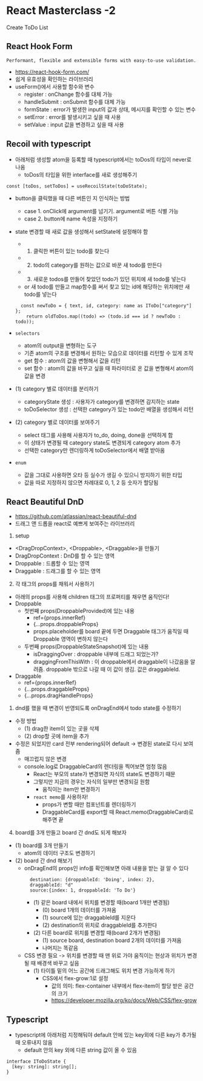 # React Masterclass -2

Create ToDo List

## React Hook Form

```
Performant, flexible and extensible forms with easy-to-use validation.
```

- https://react-hook-form.com/
- 쉽게 유효성을 확인하는 라이브러리
- useForm()에서 사용할 함수와 변수
  - register : onChange 함수를 대체 가능
  - handleSubmit : onSubmit 함수를 대체 가능
  - formState : error가 발생한 input의 값과 상태, 메시지를 확인할 수 있는 변수
  - setError : error를 발생시키고 싶을 때 사용
  - setValue : input 값을 변경하고 싶을 때 사용

## Recoil with typescript

- 아래처럼 생성할 atom을 등록할 때 typescript에서는 toDos의 타입이 never로 나옴
  - toDos의 타입을 위한 interface를 새로 생성해주기

```
const [toDos, setToDos] = useRecoilState(toDoState);
```

- button을 클릭했을 때 다른 버튼인 지 인식하는 방법

  - case 1. onClick에 argument를 넘기기. argument로 버튼 식별 가능
  - case 2. button에 name 속성을 지정하기

- state 변경할 때 새로 값을 생성해서 setState에 설정해야 함

  - 1. 클릭한 버튼이 있는 todo를 찾는다
  - 2. todo의 category를 원하는 값으로 바꾼 새 todo를 만든다
  - 3. 새로운 todos를 만들어 찾았던 todo가 있던 위치에 새 todo를 넣는다
  - or 새 todo를 만들고 map함수를 써서 찾고 있는 id에 해당하는 위치에만 새 todo를 넣는다

  ```
    const newToDo = { text, id, category: name as IToDo["category"] };
      return oldToDos.map((todo) => (todo.id === id ? newToDo : todo));
  ```

- `selectors`

  - atom의 output을 변형하는 도구
  - 기존 atom의 구조를 변경해서 원하는 모습으로 데이터를 리턴할 수 있게 조작
  - get 함수 : atom의 값을 변형해서 값을 리턴
  - set 함수 : atom의 값을 바꾸고 싶을 때 파라미터로 온 값을 변형해서 atom의 값을 변경

- (1) category 별로 데이터를 분리하기
  - categoryState 생성 : 사용자가 category를 변경하면 감지하는 state
  - toDoSelector 생성 : 선택한 category가 있는 todo만 배열을 생성해서 리턴
- (2) category 별로 데이터를 보여주기

  - select 태그를 사용해 사용자가 to_do, doing, done을 선택하게 함
  - 이 상태가 변경될 때 category state도 변경되게 category atom 추가
  - 선택한 category만 렌더링하게 toDoSelector에서 배열 받아옴

- `enum`
  - 값을 그대로 사용하면 오타 등 실수가 생길 수 있으니 방지하기 위한 타입
  - 값을 따로 지정하지 않으면 차례대로 0, 1, 2 등 숫자가 할당됨

## React Beautiful DnD

- https://github.com/atlassian/react-beautiful-dnd
- 드래그 앤 드롭을 react로 예쁘게 보여주는 라이브러리

1. setup

- \<DragDropContext>, \<Droppable>, \<Draggable>을 만들기
- DragDropContext : DnD를 할 수 있는 영역
- Droppable : 드롭할 수 있는 영역
- Draggable : 드래그를 할 수 있는 영역

2. 각 태그의 props를 채워서 사용하기

- 아래의 props를 사용해 children 태그의 프로퍼티를 채우면 움직인다!
- Droppable
  - 첫번째 props(DroppableProvided)에 있는 내용
    - ref={props.innerRef}
    - {...props.droppableProps}
    - props.placeholder를 board 끝에 두면 Draggable 태그가 움직일 때 Droppable 영역이 변하지 않는다
  - 두번째 props(DroppableStateSnapshot)에 있는 내용
    - isDraggingOver : droppable 내부에 드래그 되었는가?
    - draggingFromThisWith : 이 droppable에서 draggable이 나갔음을 알려줌. droppable 밖으로 나갈 때 이 값이 생김. 값은 draggableId.
- Draggable
  - ref={props.innerRef}
  - {...props.draggableProps}
  - {...props.dragHandleProps}

1. dnd를 했을 때 변경이 반영되도록 onDragEnd에서 todo state를 수정하기

- 수정 방법
  - (1) drag한 item이 있는 곳을 삭제
  - (2) drop할 곳에 item을 추가
- 수정은 되었지만 card 전부 rendering되어 default -> 변경된 state로 다시 보여줌
  - 매끄럽지 않은 변경
  - console.log로 DraggableCard의 렌더링을 찍어보면 엄청 많음
    - React는 부모의 state가 변경되면 자식의 state도 변경하기 때문
    - 그렇지만 지금의 경우는 자식의 일부만 변경되길 원함
      - 움직이는 item만 변경하기
    - `react memo`를 사용하자!
      - props가 변할 때만 컴포넌트를 렌더링하기
      - DraggableCard를 export할 때 React.memo(DraggableCard)로 해주면 끝

4. board를 3개 만들고 board 간 dnd도 되게 해보자

- (1) board를 3개 만들기
  - atom의 데이터 구조도 변경하기
- (2) board 간 dnd 해보기
  - onDragEnd의 props인 info를 확인해보면 아래 내용을 받는 걸 알 수 있다
    ```
      destination: {droppableId: 'Doing', index: 2},
      draggableId: "d"
      source:{index: 1, droppableId: 'To Do'}
    ```
    - (1) 같은 board 내에서 위치를 변경할 때(board 1개만 변경됨)
      - (0) board 1개의 데이터를 가져옴
      - (1) source에 있는 draggableId를 지운다
      - (2) destination의 위치로 draggableId를 추가한다
    - (2) 다른 board로 위치를 변경할 때(board 2개가 변경됨)
      - (1) source board, destination board 2개의 데이터를 가져옴
      - 나머지는 똑같음
  - CSS 변경 필요 -> 위치를 변경할 때 맨 위로 가야 움직이는 현상과 위치가 변경될 때 배경색 바꾸고 싶음
    - (1) 타이틀 밑의 어느 공간에 드래그해도 위치 변경 가능하게 하기
      - CSS에서 flex-grow:1로 설정
        - 값의 의미: flex-container 내부에서 flex-item이 할당 받은 공간의 크기
        - https://developer.mozilla.org/ko/docs/Web/CSS/flex-grow

## Typescript

- typescript에 아래처럼 지정해둬야 default 안에 있는 key외에 다른 key가 추가될 때 오류내지 않음
  - default 안의 key 외에 다른 string 값이 올 수 있음

```
interface IToDoState {
  [key: string]: string[];
}
```
